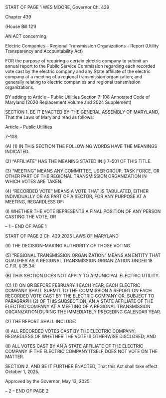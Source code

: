 START OF PAGE 1
WES MOORE, Governor Ch. 439

Chapter 439

(House Bill 121)

AN ACT concerning

Electric Companies – Regional Transmission Organizations – Report
(Utility Transparency and Accountability Act)

FOR the purpose of requiring a certain electric company to submit an annual report to the
Public Service Commission regarding each recorded vote cast by the electric company
and any State affiliate of the electric company at a meeting of a regional transmission
organization; and generally relating to electric companies and regional transmission
organizations.

BY adding to
Article – Public Utilities
Section 7–108
Annotated Code of Maryland
(2020 Replacement Volume and 2024 Supplement)

SECTION 1. BE IT ENACTED BY THE GENERAL ASSEMBLY OF MARYLAND,
That the Laws of Maryland read as follows:

Article – Public Utilities

7–108.

(A) (1) IN THIS SECTION THE FOLLOWING WORDS HAVE THE MEANINGS
INDICATED.

(2) “AFFILIATE” HAS THE MEANING STATED IN § 7–501 OF THIS
TITLE.

(3) “MEETING” MEANS ANY COMMITTEE, USER GROUP, TASK FORCE,
OR OTHER PART OF THE REGIONAL TRANSMISSION ORGANIZATION IN WHICH VOTES
ARE TAKEN.

(4) “RECORDED VOTE” MEANS A VOTE THAT IS TABULATED, EITHER
INDIVIDUALLY OR AS PART OF A SECTOR, FOR ANY PURPOSE AT A MEETING,
REGARDLESS OF:

(I) WHETHER THE VOTE REPRESENTS A FINAL POSITION OF
ANY PERSON CASTING THE VOTE; OR

– 1 –
END OF PAGE 1

START OF PAGE 2
Ch. 439 2025 LAWS OF MARYLAND

(II) THE DECISION–MAKING AUTHORITY OF THOSE VOTING.

(5) “REGIONAL TRANSMISSION ORGANIZATION” MEANS AN ENTITY
THAT QUALIFIES AS A REGIONAL TRANSMISSION ORGANIZATION UNDER 18 C.F.R. §
35.34.

(B) THIS SECTION DOES NOT APPLY TO A MUNICIPAL ELECTRIC UTILITY.

(C) (1) ON OR BEFORE FEBRUARY 1 EACH YEAR, EACH ELECTRIC
COMPANY SHALL SUBMIT TO THE COMMISSION A REPORT ON EACH RECORDED VOTE
CAST BY THE ELECTRIC COMPANY OR, SUBJECT TO PARAGRAPH (2) OF THIS
SUBSECTION, AN A STATE AFFILIATE OF THE ELECTRIC COMPANY AT A MEETING OF
A REGIONAL TRANSMISSION ORGANIZATION DURING THE IMMEDIATELY PRECEDING
CALENDAR YEAR.

(2) THE REPORT SHALL INCLUDE:

(I) ALL RECORDED VOTES CAST BY THE ELECTRIC COMPANY,
REGARDLESS OF WHETHER THE VOTE IS OTHERWISE DISCLOSED; AND

(II) ALL VOTES CAST BY AN A STATE AFFILIATE OF THE
ELECTRIC COMPANY IF THE ELECTRIC COMPANY ITSELF DOES NOT VOTE ON THE
MATTER.

SECTION 2. AND BE IT FURTHER ENACTED, That this Act shall take effect
October 1, 2025.

Approved by the Governor, May 13, 2025.

– 2 –
END OF PAGE 2